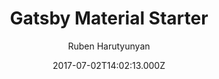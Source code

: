 ---
title: Gatsby Material Starter
github: https://github.com/Vagr9K/gatsby-material-starter
demo: https://vagr9k.github.io/gatsby-material-starter/
author: Ruben Harutyunyan
ssg:
  - Gatsby
cms:
  - Markdown
date: 2017-07-02T14:02:13.000Z
description: A high performance blog starter with Material design in mind for GatsbyJS.
draft: true
publish_date: '2017-07-02T14:02:13Z'
update_date: '2022-07-06T16:33:19Z'
github_star: 507
github_fork: 173
---
